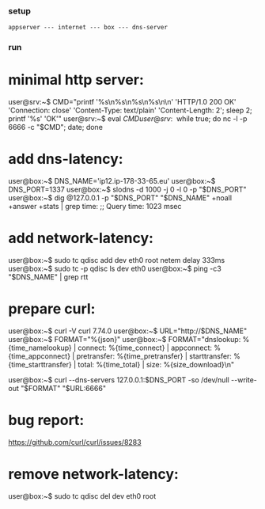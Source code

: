 ### setup
```
appserver --- internet --- box --- dns-server
```

### run

# minimal http server:
user@srv:~$ CMD="printf '%s\n%s\n%s\n%s\n\n' 'HTTP/1.0 200 OK' 'Connection: close' 'Content-Type: text/plain' 'Content-Length: 2'; sleep 2; printf '%s' 'OK'"
user@srv:~$ eval $CMD
user@srv:~$ while true; do nc -l -p 6666 -c "$CMD"; date; done

# add dns-latency:
user@box:~$ DNS_NAME='ip12.ip-178-33-65.eu'
user@box:~$ DNS_PORT=1337
user@box:~$ slodns -d 1000 -j 0 -l 0 -p "$DNS_PORT"
user@box:~$ dig @127.0.0.1 -p "$DNS_PORT" "$DNS_NAME" +noall +answer +stats | grep time:
;; Query time: 1023 msec

# add network-latency:
user@box:~$ sudo tc qdisc add dev eth0 root netem delay 333ms
user@box:~$ sudo tc -p qdisc ls dev eth0
user@box:~$ ping -c3 "$DNS_NAME" | grep rtt

# prepare curl:
user@box:~$ curl -V
curl 7.74.0
user@box:~$ URL="http://$DNS_NAME"
user@box:~$ FORMAT="%{json}"
user@box:~$ FORMAT="dnslookup: %{time_namelookup} | connect: %{time_connect} | appconnect: %{time_appconnect} | pretransfer: %{time_pretransfer} | starttransfer: %{time_starttransfer} | total: %{time_total} | size: %{size_download}\n"

user@box:~$ curl --dns-servers 127.0.0.1:$DNS_PORT -so /dev/null --write-out "$FORMAT" "$URL:6666"

# bug report:
https://github.com/curl/curl/issues/8283

# remove network-latency:
user@box:~$ sudo tc qdisc del dev eth0 root
